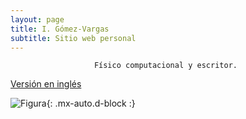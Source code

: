 ```yaml
---
layout: page
title: I. Gómez-Vargas
subtitle: Sitio web personal
---
```


<div align="center"><code>Físico computacional y escritor. </code></div>

[Versión en inglés](index.md)

![Figura](https://igomezv.github.io/assets/img/collage1.png){: .mx-auto.d-block :} 							
 								
									
                                				
						
 							
 								
									
                                				
						
 							
 								
									
                                				
						
 							
 								
									
                                				
						
 							
 								
									
                                				                      
 

 

 

 
 
 


  
 

 
 
 


 

 
									
						
 							
 								
									
                                				
